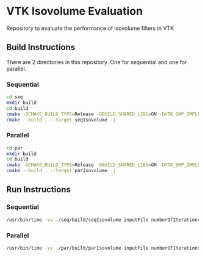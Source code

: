 # VTK Isovolume Evaluation

Repository to evaluate the performance of isovolume filters in VTK

## Build Instructions

There are 2 directories in this repository. One for sequential and one for parallel.

### Sequential

```bash
cd seq
mkdir build
cd build
cmake -DCMAKE_BUILD_TYPE=Release -DBUILD_SHARED_LIBS=ON -DVTK_SMP_IMPLEMENTATION_TYPE=TBB ..
cmake --build . --target seqIsovolume -j
``` 

### Parallel

```bash
cd par
mkdir build
cd build
cmake -DCMAKE_BUILD_TYPE=Release -DBUILD_SHARED_LIBS=ON -DVTK_SMP_IMPLEMENTATION_TYPE=TBB ..
cmake --build . --target parIsovolume -j
```

## Run Instructions

### Sequential

```bash
/usr/bin/time -vv ./seq/build/seqIsovolume inputFile numberOfIterations  
```

### Parallel

```bash
/usr/bin/time -vv ./par/build/parIsovolume inputFile numberOfIterations numberOfThreads  
```
